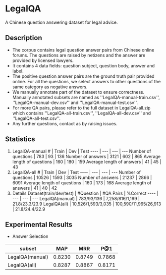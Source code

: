 # LegalQA
A Chinese question answering dataset for legal advice.

## Description ##

 - The corpus contains legal question answer pairs from Chinese online forums. The questions are raised by netizens and the answer are provided by licensed lawyers. 
 - It contains 4 data fields: question subject, question body, answer and label. 
 - The positive question answer pairs are the ground truth pair provided online. For all the questions, we select answers to other questions of the same category as negative answers. 
 - We manually annotate part of the dataset to ensure correctness. Manually annotated subsets are named as ''LegalQA-manual-train.csv'', ''LegalQA-manual-dev.csv'' and ''LegalQA-manual-test.csv''.
 - For more QA pairs, please refer to the full dataset in LegalQA-all.zip which contains  ''LegalQA-all-train.csv'', ''LegalQA-all-dev.csv'' and ''LegalQA-all-test.csv''.
 - Any further questions, contact as by raising issues.

## Statistics ##

 1. LegalQA-manual
\# | Train | Dev | Test
---- | --- | --- | ---
Number of questions | 783 | 93 | 136
Number of answers | 3121 | 602 | 865
Average length of questions | 160 | 180 | 159
Average length of answers  | 41 | 45 | 43
 2. LegalQA-all
\# | Train | Dev | Test
---- | --- | --- | ---
Number of questions | 10526 | 1593 | 3035
Number of answers | 21237 | 2866 | 6091
Average length of questions | 160 | 173 | 168
Average length of answers  | 41 | 40 | 42
 3. Details
Dataset(train/dev/test) | #Question | #QA Pairs | %Correct
---- | --- | --- | ---
LegalQA(manual) | 783/93/136 | 7,258/816/1,169 | 21.8/23.3/23.9
LegalQA(all) | 10,526/1,593/3,035 | 100,590/11,965/26,913 | 21.8/24.4/22.9


## Experimental Results ##

 - Answer Selection

subset | MAP | MRR | P@1
---- | --- | --- | ---
LegalQA(manual) | 0.8230 | 0.8749 | 0.7868
LegalQA(all) | 0.8287 | 0.8867 | 0.8171
